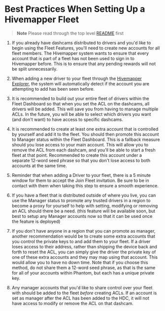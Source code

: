 # Best Practices When Setting Up a Hivemapper Fleet

> **Note**
> Please read through the top level [README](../readme.md) first

1) If you already have dashcams distributed to drivers and you'd like to begin using the Fleet Features, you'll need to create new accounts for all fleet
members. The Hivemapper system wants to ensure that every account that is part of a fleet has not been used to sign in to Hivemapper before. 
This is to ensure that any pending rewards will not be split unnecessarily.

2) When adding a new driver to your fleet through the [Hivemapper Explorer](https://hivemapper.com/explorer), the system will automatically detect
if the account you are attempting to add has been seen before. 

3) It is recommended to build out your entire fleet of drivers within the Fleet Dashboard so that when you set the ACL on the dashcams, all drivers
will be added. This will save you from having to manage multiple ACLs. In the future, you will be able to select which drivers you want (and don't want)
to have access to specific dashcams.

4) It is recommended to create at least one extra account that is controlled by yourself and add it to the fleet. You should then promote this account to Manager status within the Fleet Dashboard. This is a fallback measure should you lose access to your main account. This will allow you to remove the ACL from each dashcam, and you'll be able to start a fresh fleet at that point. Recommended to create this account under a separate 12-word seed phrase so that you don't lose access to both accounts at the same time.

5) Reminder that when adding a Driver to your fleet, there is a 5 minute window for them to accept the Join Fleet invitation. Be sure to be in contact with them when taking this step to ensure a smooth experience.

6) If you have a fleet that is distributed outside of where you live, you can use the Manager status to promote any trusted drivers in a region to become
a proxy for yourself to help with setting, modifying or removing an ACL should there be a need. (this feature will be available soon, but best to setup any Manager accounts now so that it can be used once the feature is deployed)

7) If you don't have anyone in a region that you can promote as manager, another recommendation would be to create some extra accounts that you control the private keys to and add them to your fleet. If a driver loses access to their address, rather than shipping the device back and forth to reset the ACL, you can simply give the driver the private key of one of these extra accounts and they may map using that account. This would allow you to have no down time. Note that if you choose this method, do not share them a 12-word seed phrase, as that is the same for all of your accounts within Phantom, but each has a unique private key.

8) Any manager accounts that you'd like to share control over your fleet with should be added to the fleet *before* creating ACLs. If an account is set as manager after the ACL has been added to the HDC, it will not have access to modify or remove the ACL on that dashcam.
